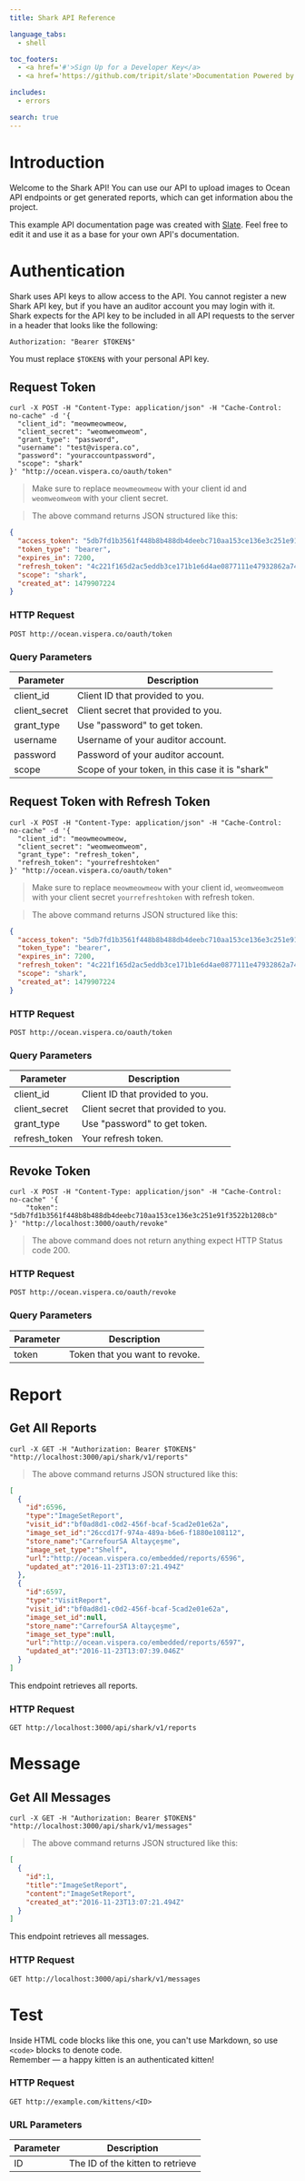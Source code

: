 ```yaml
---
title: Shark API Reference

language_tabs:
  - shell

toc_footers:
  - <a href='#'>Sign Up for a Developer Key</a>
  - <a href='https://github.com/tripit/slate'>Documentation Powered by Slate</a>

includes:
  - errors

search: true
---
```


# Introduction

Welcome to the Shark API! You can use our API to upload images to Ocean API endpoints or get generated reports, which can get information abou the project.

This example API documentation page was created with [Slate](https://github.com/mdegis/slate). Feel free to edit it and use it as a base for your own API's documentation.

# Authentication

Shark uses API keys to allow access to the API. You cannot register a new Shark API key, but if you have an auditor account you may login with it.
Shark expects for the API key to be included in all API requests to the server in a header that looks like the following:

`Authorization: "Bearer $TOKEN$"`

<aside class="notice">
You must replace <code>$TOKEN$</code> with your personal API key.
</aside>

## Request Token

```shell
curl -X POST -H "Content-Type: application/json" -H "Cache-Control: no-cache" -d '{
  "client_id": "meowmeowmeow,
  "client_secret": "weomweomweom",
  "grant_type": "password",
  "username": "test@vispera.co",
  "password": "youraccountpassword",
  "scope": "shark"
}' "http://ocean.vispera.co/oauth/token"
```

> Make sure to replace `meowmeowmeow` with your client id and `weomweomweom` with your client secret.

> The above command returns JSON structured like this:

```json
{
  "access_token": "5db7fd1b3561f448b8b488db4deebc710aa153ce136e3c251e91f3522b1208cb",
  "token_type": "bearer",
  "expires_in": 7200,
  "refresh_token": "4c221f165d2ac5eddb3ce171b1e6d4ae0877111e47932862a745d50875d426ba",
  "scope": "shark",
  "created_at": 1479907224
}
```


### HTTP Request

`POST http://ocean.vispera.co/oauth/token`

### Query Parameters

Parameter | Description
--------- | -----------
client_id | Client ID that provided to you.
client_secret | Client secret that provided to you.
grant_type | Use "password" to get token.
username | Username of your auditor account.
password | Password of your auditor account.
scope | Scope of your token, in this case it is "shark"

## Request Token with Refresh Token

```shell
curl -X POST -H "Content-Type: application/json" -H "Cache-Control: no-cache" -d '{
  "client_id": "meowmeowmeow,
  "client_secret": "weomweomweom",
  "grant_type": "refresh_token",
  "refresh_token": "yourrefreshtoken"
}' "http://ocean.vispera.co/oauth/token"
```

> Make sure to replace `meowmeowmeow` with your client id, `weomweomweom` with your client secret `yourrefreshtoken` with refresh token.

> The above command returns JSON structured like this:

```json
{
  "access_token": "5db7fd1b3561f448b8b488db4deebc710aa153ce136e3c251e91f3522b1208cb",
  "token_type": "bearer",
  "expires_in": 7200,
  "refresh_token": "4c221f165d2ac5eddb3ce171b1e6d4ae0877111e47932862a745d50875d426ba",
  "scope": "shark",
  "created_at": 1479907224
}
```

### HTTP Request

`POST http://ocean.vispera.co/oauth/token`

### Query Parameters

Parameter | Description
--------- | -----------
client_id | Client ID that provided to you.
client_secret | Client secret that provided to you.
grant_type | Use "password" to get token.
refresh_token | Your refresh token.

## Revoke Token 

```shell
curl -X POST -H "Content-Type: application/json" -H "Cache-Control: no-cache" '{
	"token": "5db7fd1b3561f448b8b488db4deebc710aa153ce136e3c251e91f3522b1208cb"
}' "http://localhost:3000/oauth/revoke"
```

> The above command does not return anything expect HTTP Status code 200. 

### HTTP Request

`POST http://ocean.vispera.co/oauth/revoke`

### Query Parameters

Parameter | Description
--------- | -----------
token | Token that you want to revoke.

# Report

## Get All Reports 

```shell
curl -X GET -H "Authorization: Bearer $TOKEN$" "http://localhost:3000/api/shark/v1/reports"
```

> The above command returns JSON structured like this:

```json
[
  {
    "id":6596,
    "type":"ImageSetReport",
    "visit_id":"bf0ad8d1-c0d2-456f-bcaf-5cad2e01e62a",
    "image_set_id":"26ccd17f-974a-489a-b6e6-f1880e108112",
    "store_name":"CarrefourSA Altayçeşme",
    "image_set_type":"Shelf",
    "url":"http://ocean.vispera.co/embedded/reports/6596",
    "updated_at":"2016-11-23T13:07:21.494Z"
  },
  {
    "id":6597,
    "type":"VisitReport",
    "visit_id":"bf0ad8d1-c0d2-456f-bcaf-5cad2e01e62a",
    "image_set_id":null,
    "store_name":"CarrefourSA Altayçeşme",
    "image_set_type":null,
    "url":"http://ocean.vispera.co/embedded/reports/6597",
    "updated_at":"2016-11-23T13:07:39.046Z"
  }
]
```

This endpoint retrieves all reports.

### HTTP Request

`GET http://localhost:3000/api/shark/v1/reports`

# Message

## Get All Messages

```shell
curl -X GET -H "Authorization: Bearer $TOKEN$" "http://localhost:3000/api/shark/v1/messages"
```

> The above command returns JSON structured like this:

```json
[
  {
    "id":1,
    "title":"ImageSetReport",
    "content":"ImageSetReport",
    "created_at":"2016-11-23T13:07:21.494Z"
  }
]
```

This endpoint retrieves all messages.

### HTTP Request

`GET http://localhost:3000/api/shark/v1/messages`





# Test

<aside class="warning">Inside HTML code blocks like this one, you can't use Markdown, so use <code>&lt;code&gt;</code> blocks to denote code.</aside>

<aside class="success">
Remember — a happy kitten is an authenticated kitten!
</aside>

### HTTP Request

`GET http://example.com/kittens/<ID>`

### URL Parameters

Parameter | Description
--------- | -----------
ID | The ID of the kitten to retrieve

